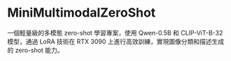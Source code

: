# MiniMultimodalZeroShot
一個輕量級的多模態 zero-shot 學習專案，使用 Qwen-0.5B 和 CLIP-ViT-B-32 模型，通過 LoRA 技術在 RTX 3090 上進行高效訓練，實現圖像分類和描述生成的 zero-shot 能力。
